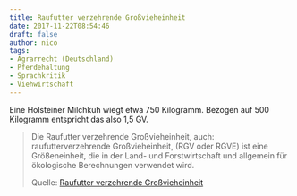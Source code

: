 ```yaml
---
title: Raufutter verzehrende Großvieheinheit
date: 2017-11-22T08:54:46
draft: false
author: nico
tags: 
- Agrarrecht (Deutschland)
- Pferdehaltung
- Sprachkritik
- Viehwirtschaft
---
```


Eine Holsteiner Milchkuh wiegt etwa 750 Kilogramm. Bezogen auf 500 Kilogramm entspricht das also 1,5 GV.

> Die Raufutter verzehrende Großvieheinheit, auch: raufutterverzehrende
> Großvieheinheit, (RGV oder RGVE) ist eine Größeneinheit, die in der Land- und
> Forstwirtschaft und allgemein für ökologische Berechnungen verwendet wird.
>
> Quelle: [Raufutter verzehrende Großvieheinheit](https://de.wikipedia.org/wiki/Raufutter_verzehrende_Gro%C3%9Fvieheinheit)
